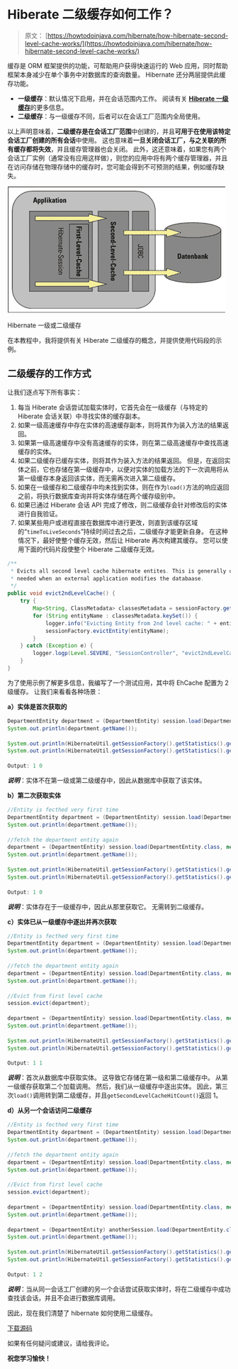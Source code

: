 # Hiberate 二级缓存如何工作？

> 原文： [https://howtodoinjava.com/hibernate/how-hibernate-second-level-cache-works/](https://howtodoinjava.com/hibernate/how-hibernate-second-level-cache-works/)

缓存是 ORM 框架提供的功能，可帮助用户获得快速运行的 Web 应用，同时帮助框架本身减少在单个事务中对数据库的查询数量。 Hibernate 还分两层提供此缓存功能。

*   **一级缓存**：默认情况下启用，并在会话范围内工作。 阅读有关 [**Hiberate 一级缓存**](//howtodoinjava.com/hibernate/understanding-hibernate-first-level-cache-with-example/ "Understanding hibernate first level cache with example")的更多信息。
*   **二级缓存**：与一级缓存不同，后者可以在会话工厂范围内全局使用。

以上声明意味着，**二级缓存是在会话工厂范围**中创建的，并且**可用于在使用该特定会话工厂创建的所有会话**中使用。
这也意味着**一旦关闭会话工厂，与之关联的所有缓存都将失效**，并且缓存管理器也会关闭。
此外，这还意味着，如果您有两个会话工厂实例（通常没有应用这样做），则您的应用中将有两个缓存管理器，并且在访问存储在物理存储中的缓存时，您可能会得到不可预测的结果，例如缓存缺失。

![hibernate first and second level cache_example](img/7cfee92aed27b2a713f31a295d9afb28.png)

Hibernate 一级或二级缓存

在本教程中，我将提供有关 Hiberate 二级缓存的概念，并提供使用代码段的示例。

## 二级缓存的工作方式

让我们逐点写下所有事实：

1.  每当 Hiberate 会话尝试加载实体时，它首先会在一级缓存（与特定的 Hiberate 会话关联）中寻找实体的缓存副本。
2.  如果一级高速缓存中存在实体的高速缓存副本，则将其作为装入方法的结果返回。
3.  如果第一级高速缓存中没有高速缓存的实体，则在第二级高速缓存中查找高速缓存的实体。
4.  如果二级缓存已缓存实体，则将其作为装入方法的结果返回。 但是，在返回实体之前，它也存储在第一级缓存中，以便对实体的加载方法的下一次调用将从第一级缓存本身返回该实体，而无需再次进入第二级缓存。
5.  如果在一级缓存和二级缓存中均未找到实体，则在作为`load()`方法的响应返回之前，将执行数据库查询并将实体存储在两个缓存级别中。
6.  如果已通过 Hiberate 会话 API 完成了修改，则二级缓存会针对修改后的实体进行自我验证。
7.  如果某些用户或进程直接在数据库中进行更改，则直到该缓存区域的“`timeToLiveSeconds`”持续时间过去之后，二级缓存才能更新自身。 在这种情况下，最好使整个缓存无效，然后让 Hiberate 再次构建其缓存。 您可以使用下面的代码片段使整个 Hiberate 二级缓存无效。

```java
/**
 * Evicts all second level cache hibernate entites. This is generally only
 * needed when an external application modifies the databaase.
 */
public void evict2ndLevelCache() {
    try {
        Map<String, ClassMetadata> classesMetadata = sessionFactory.getAllClassMetadata();
        for (String entityName : classesMetadata.keySet()) {
            logger.info("Evicting Entity from 2nd level cache: " + entityName);
            sessionFactory.evictEntity(entityName);
        }
    } catch (Exception e) {
        logger.logp(Level.SEVERE, "SessionController", "evict2ndLevelCache", "Error evicting 2nd level hibernate cache entities: ", e);
    }
}

```

为了使用示例了解更多信息，我编写了一个测试应用，其中将 EhCache 配置为 2 级缓存。 让我们来看看各种场景：

**a）实体是首次获取的**

```java
DepartmentEntity department = (DepartmentEntity) session.load(DepartmentEntity.class, new Integer(1));
System.out.println(department.getName());

System.out.println(HibernateUtil.getSessionFactory().getStatistics().getEntityFetchCount());           //Prints 1
System.out.println(HibernateUtil.getSessionFactory().getStatistics().getSecondLevelCacheHitCount());   //Prints 0

Output: 1 0

```

***说明***：实体不在第一级或第二级缓存中，因此从数据库中获取了该实体。

**b）第二次获取实体**

```java
//Entity is fecthed very first time
DepartmentEntity department = (DepartmentEntity) session.load(DepartmentEntity.class, new Integer(1));
System.out.println(department.getName());

//fetch the department entity again
department = (DepartmentEntity) session.load(DepartmentEntity.class, new Integer(1));
System.out.println(department.getName());

System.out.println(HibernateUtil.getSessionFactory().getStatistics().getEntityFetchCount());           //Prints 1
System.out.println(HibernateUtil.getSessionFactory().getStatistics().getSecondLevelCacheHitCount());   //Prints 0

Output: 1 0

```

***说明***：实体存在于一级缓存中，因此从那里获取它。 无需转到二级缓存。

**c）实体已从一级缓存中逐出并再次获取**

```java
//Entity is fecthed very first time
DepartmentEntity department = (DepartmentEntity) session.load(DepartmentEntity.class, new Integer(1));
System.out.println(department.getName());

//fetch the department entity again
department = (DepartmentEntity) session.load(DepartmentEntity.class, new Integer(1));
System.out.println(department.getName());

//Evict from first level cache
session.evict(department);

department = (DepartmentEntity) session.load(DepartmentEntity.class, new Integer(1));
System.out.println(department.getName());

System.out.println(HibernateUtil.getSessionFactory().getStatistics().getEntityFetchCount());           //Prints 1
System.out.println(HibernateUtil.getSessionFactory().getStatistics().getSecondLevelCacheHitCount());   //Prints 1

Output: 1 1

```

***说明***：首次从数据库中获取实体。 这导致它存储在第一级和第二级缓存中。 从第一级缓存获取第二个加载调用。 然后，我们从一级缓存中逐出实体。 因此，第三次`load()`调用转到第二级缓存，并且`getSecondLevelCacheHitCount()`返回 1。

**d）从另一个会话访问二级缓存**

```java
//Entity is fecthed very first time
DepartmentEntity department = (DepartmentEntity) session.load(DepartmentEntity.class, new Integer(1));
System.out.println(department.getName());

//fetch the department entity again
department = (DepartmentEntity) session.load(DepartmentEntity.class, new Integer(1));
System.out.println(department.getName());

//Evict from first level cache
session.evict(department);

department = (DepartmentEntity) session.load(DepartmentEntity.class, new Integer(1));
System.out.println(department.getName());

department = (DepartmentEntity) anotherSession.load(DepartmentEntity.class, new Integer(1));
System.out.println(department.getName());

System.out.println(HibernateUtil.getSessionFactory().getStatistics().getEntityFetchCount());           //Prints 1
System.out.println(HibernateUtil.getSessionFactory().getStatistics().getSecondLevelCacheHitCount());   //Prints 2

Output: 1 2

```

***说明***：当从同一会话工厂创建的另一个会话尝试获取实体时，将在二级缓存中成功查找该会话，并且不会进行数据库调用。

因此，现在我们清楚了 hibernate 如何使用二级缓存。

[下载源码](https://docs.google.com/file/d/0B7yo2HclmjI4cVdNNXFWQmQ1ZTQ/edit?usp=sharing "hibernate second level cache demo source code")

如果有任何疑问或建议，请给我评论。

**祝您学习愉快！**